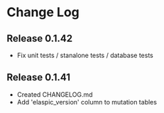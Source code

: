 # Change Log

## Release 0.1.42

- Fix unit tests / stanalone tests / database tests

## Release 0.1.41

- Created CHANGELOG.md
- Add 'elaspic_version' column to mutation tables

